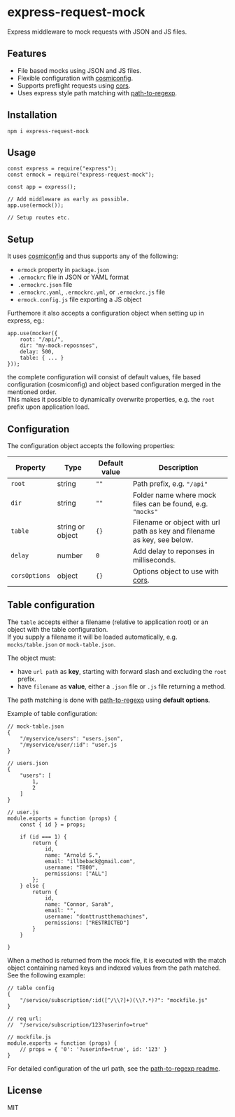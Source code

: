 # express-request-mock

Express middleware to mock requests with JSON and JS files.

## Features

- File based mocks using JSON and JS files.
- Flexible configuration with [cosmiconfig](https://www.npmjs.com/package/cosmiconfig).
- Supports preflight requests using [cors](https://www.npmjs.com/package/cors).
- Uses express style path matching with [path-to-regexp](https://www.npmjs.com/package/path-to-regexp).

## Installation

```
npm i express-request-mock
```

## Usage

```
const express = require("express");
const ermock = require("express-request-mock");

const app = express();

// Add middleware as early as possible.
app.use(ermock());

// Setup routes etc.
```

## Setup

It uses [cosmiconfig](https://www.npmjs.com/package/cosmiconfig) and thus supports any of the following:

- `ermock` property in `package.json`
- `.ermockrc` file in JSON or YAML format
- `.ermockrc.json` file
- `.ermockrc.yaml`, `.ermockrc.yml`, or `.ermockrc.js` file
- `ermock.config.js` file exporting a JS object

Furthemore it also accepts a configuration object when setting up in express, eg.:

```
app.use(mocker({
    root: "/api/",
    dir: "my-mock-reposnses",
    delay: 500,
    table: { ... }
}));
```

the complete configuration will consist of default values, file based configuration (cosmiconfig) and object based configuration merged in the mentioned order.  
This makes it possible to dynamically overwrite properties, e.g. the `root` prefix upon application load.

## Configuration

The configuration object accepts the following properties:

| Property      | Type             | Default value | Description                                                             |
| ------------- | ---------------- | ------------- | ----------------------------------------------------------------------- |
| `root`        | string           | `""`          | Path prefix, e.g. `"/api"`                                              |
| `dir`         | string           | `""`          | Folder name where mock files can be found, e.g. `"mocks"`               |
| `table`       | string or object | `{}`          | Filename or object with url path as key and filename as key, see below. |
| `delay`       | number           | `0`           | Add delay to reponses in milliseconds.                                  |
| `corsOptions` | object           | `{}`          | Options object to use with [cors](https://www.npmjs.com/package/cors).  |

## Table configuration

The `table` accepts either a filename (relative to application root) or an object with the table configuration.  
If you supply a filename it will be loaded automatically, e.g. `mocks/table.json` or `mock-table.json`.

The object must:

- have `url path` as **key**, starting with forward slash and excluding the `root` prefix.
- have `filename` as **value**, either a `.json` file or `.js` file returning a method.

The path matching is done with [path-to-regexp](https://www.npmjs.com/package/path-to-regexp) using **default options**.

Example of table configuration:

```
// mock-table.json
{
    "/myservice/users": "users.json",
    "/myservice/user/:id": "user.js
}

// users.json
{
    "users": [
        1,
        2
    ]
}

// user.js
module.exports = function (props) {
    const { id } = props;

    if (id === 1) {
        return {
            id,
            name: "Arnold S.",
            email: "illbeback@gmail.com",
            username: "T800",
            permissions: ["ALL"]
        };
    } else {
        return {
            id,
            name: "Connor, Sarah",
            email: "",
            username: "donttrustthemachines",
            permissions: ["RESTRICTED"]
        }
    }

}
```

When a method is returned from the mock file, it is executed with the match object containing named keys and indexed values from the path matched. See the following example:

```
// table config
{
    "/service/subscription/:id([^/\\?]+)(\\?.*)?": "mockfile.js"
}

// req url:
//  "/service/subscription/123?userinfo=true"

// mockfile.js
module.exports = function (props) {
    // props = { '0': '?userinfo=true', id: '123' }
}
```

For detailed configuration of the url path, see the [path-to-regexp readme](https://github.com/pillarjs/path-to-regexp#readme).

## License

MIT
